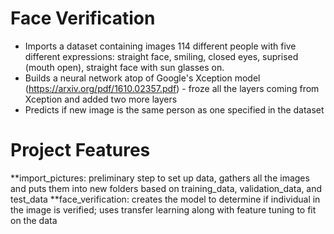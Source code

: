 # Face Verification
- Imports a dataset containing images 114 different people with five different expressions: straight face, smiling, closed eyes, suprised (mouth open), straight face with sun glasses on.
- Builds a neural network atop of Google's Xception model (https://arxiv.org/pdf/1610.02357.pdf) - froze all the layers coming from Xception and added two more layers
- Predicts if new image is the same person as one specified in the dataset

# Project Features
**import_pictures: preliminary step to set up data, gathers all the images and puts them into new folders based on training_data, validation_data, and test_data
**face_verification: creates the model to determine if individual in the image is verified; uses transfer learning along with feature tuning to fit on the data
